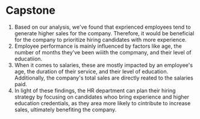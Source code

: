 # Capstone
1. Based on our analysis, we've found that exprienced employees tend to generate higher sales for the company. Therefore, it would be beneficial for the company to prioritize hiring candidates with more experience.
2. Employee performance is mainly influenced by factors like age, the number of months they've been wiiith the compmany, and their level of educatiion.
3. When it comes to salaries, these are mostly impacted by an employee's age, the duration of their service, and their level of education. Additionally, the  company's total sales are directly reated to the salaries paid.
4. In light of these findings, the HR department can plan their hiring strategy by focusing on candidates whoo bring experience and higher education credentials, as they area more likely to cintribute to increase sales, ultimately benefiting the company.
